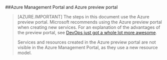<!-- not suitable for Mooncake -->

##Azure Management Portal and Azure preview portal

> [AZURE.IMPORTANT] The steps in this document use the Azure preview portal. Microsoft recommends using the Azure preview portal when creating new services. For an explanation of the advantages of the preview portal, see [DevOps just got a whole lot more awesome](https://azure.microsoft.comhttps://manage.windowsazure.cn). 
> 
> Services and resources created in the Azure preview portal are not visible in the Azure Management Portal, as they use a new resource model.